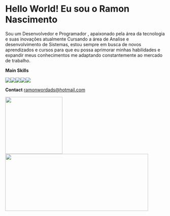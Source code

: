 <h1>Hello World! Eu sou o Ramon Nascimento </h1>
<p>Sou um Desenvolvedor e Programador , apaixonado pela área da tecnologia e suas inovações atualmente Cursando a área de Analise e desenvolvimento de Sistemas, estou sempre em busca de novos aprendizados e cursos para que eu possa aprimorar minhas habilidades e expandir meus conhecimentos me adaptando constantemente ao mercado de trabalho. </p>




  <strong>Main Skills</strong>
  
   <img src="https://img.shields.io/badge/JavaScript-323330?style=for-the-badge&logo=javascript&logoColor=F7DF1E"><img src="https://img.shields.io/badge/HTML5-E34F26?style=for-the-badge&logo=html5&logoColor=white"><img src="https://img.shields.io/badge/CSS3-1572B6?style=for-the-badge&logo=css3&logoColor=white"><img src="https://img.shields.io/badge/C%2B%2B-00599C?style=for-the-badge&logo=c%2B%2B&logoColor=white"><img src="https://img.shields.io/badge/Node.js-43853D?style=for-the-badge&logo=node.js&logoColor=white"> <!-- AGRUPAMENTO DE IMAGENS-->
   
  <strong>Contact</strong> ramonwordads@hotmail.com
  
  
<div>

<a href="github.com/ramonwordads"><img height="180em"  src="https://gitHub-readme-stats.vercel.app/api?username=ramonwordads&show_icons=true&theme=dark&include_all_comits=true&count_private=true"></a>
<img height="180px" width="450px" src="https://gitHub-readme-stats.vercel.app/api/top-langs/?username=ramonwordads&layout=compact&langs_count=16&theme=dark">
</div>
